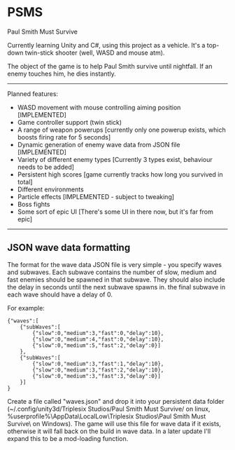 # PSMS
Paul Smith Must Survive

Currently learning Unity and C#, using this project as a vehicle. It's a top-down twin-stick shooter (well, WASD and mouse atm).

The object of the game is to help Paul Smith survive until nightfall. If an enemy touches him, he dies instantly. 

----

Planned features:

* WASD movement with mouse controlling aiming position [IMPLEMENTED]
* Game controller support (twin stick)
* A range of weapon powerups [currently only one powerup exists, which boosts firing rate for 5 seconds]
* Dynamic generation of enemy wave data from JSON file [IMPLEMENTED]
* Variety of different enemy types [Currently 3 types exist, behaviour needs to be added]
* Persistent high scores [game currently tracks how long you survived in total]
* Different environments
* Particle effects [IMPLEMENTED - subject to tweaking]
* Boss fights
* Some sort of epic UI [There's some UI in there now, but it's far from epic]

----

JSON wave data formatting
-------------------------
The format for the wave data JSON file is very simple - you specify waves and subwaves. Each subwave contains the number of slow, medium and fast enemies should be spawned in that subwave. They should also include the delay in seconds until the next subwave spawns in. the final subwave in each wave should have a delay of 0.

For example:

    {"waves":[
	    {"subWaves":[
		    {"slow":0,"medium":3,"fast":0,"delay":10},
		    {"slow":0,"medium":4,"fast":0,"delay":10},
		    {"slow":0,"medium":5,"fast":2,"delay":0}]
	    },
	    {"subWaves":[
		    {"slow":0,"medium":3,"fast":1,"delay":10},
		    {"slow":0,"medium":3,"fast":2,"delay":10},
		    {"slow":0,"medium":3,"fast":3,"delay":0}]
	    }]
    }
    
Create a file called "waves.json" and drop it into your persistent data folder (~/.config/unity3d/Triplesix Studios/Paul Smith Must Survive/ on linux, %userprofile%\AppData\LocalLow\Triplesix Studios\Paul Smith Must Survive\ on Windows). The game will use this file for wave data if it exists, otherwise it will fall back on the build in wave data. In a later update I'll expand this to be a mod-loading function.
